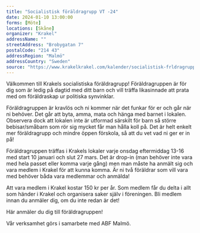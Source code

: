 ```yaml
---
title: "Socialistisk föräldragrupp VT -24"
date: 2024-01-10 13:00:00
forms: [Möte]
locations: [Skåne]
organizer: "Krakel"
addressName: ""
streetAddress: "Brobygatan 7"
postalCode: "214 43"
addressRegion: "Malmö"
addressCountry: "Sweden"
source: "https://www.krakelkrakel.com/kalender/socialistisk-frldragrupp-vt-24"
---
```

Välkommen till Krakels socialistiska föräldragrupp! Föräldragruppen är för dig som är ledig på dagtid med ditt barn och vill träffa likasinnade att prata med om föräldraskap ur politiska synvinklar.

Föräldragruppen är kravlös och ni kommer när det funkar för er och går när ni behöver. Det går att byta, amma, mata och hänga med barnet i lokalen. Observera dock att lokalen inte är utformad särskilt för barn så större bebisar/småbarn som rör sig mycket får man hålla koll på. Det är helt enkelt mer föräldragrupp och mindre öppen förskola, så att du vet vad ni ger er in på!

Föräldragruppen träffas i Krakels lokaler varje onsdag eftermiddag 13-16 med start 10 januari och slut 27 mars. Det är drop-in (man behöver inte vara med hela passet eller komma varje gång) men man måste ha anmält sig och vara medlem i Krakel för att kunna komma. Är ni två föräldrar som vill vara med behöver båda vara medlemmar och anmälda!

Att  vara medlem i Krakel kostar 150 kr per år. Som medlem får du delta i  allt som händer i Krakel och organisera saker själv i föreningen.  Bli medlem innan du anmäler dig, om du inte redan är det!

Här anmäler du dig till föräldragruppen!

Vår verksamhet görs i samarbete med ABF Malmö.